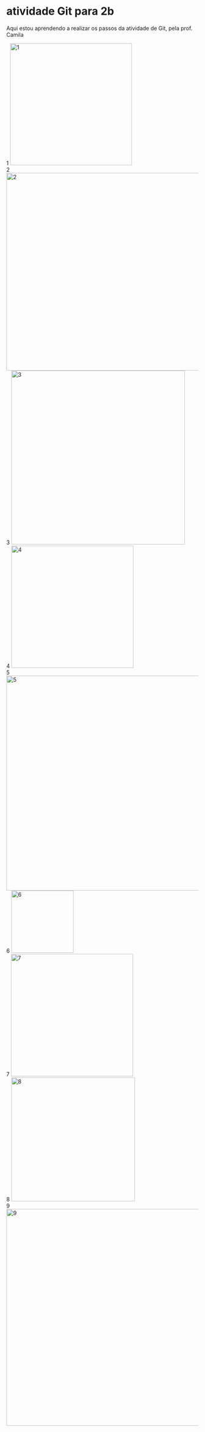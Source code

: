 # atividade Git para 2b
Aqui estou aprendendo a realizar os passos da atividade de Git, pela prof. Camila


1 <img width="319" alt="1" src="https://github.com/Felpopinho/aula_2_Ba/assets/157515144/fae0ecde-5efa-48da-82fc-b05c3aae7699">
<br>
2 <img width="517" alt="2" src="https://github.com/Felpopinho/aula_2_Ba/assets/157515144/2296bbfe-2dd3-409e-8991-d5143284e3de">
<br>
3 <img width="455" alt="3" src="https://github.com/Felpopinho/aula_2_Ba/assets/157515144/f1a42354-fd69-4bfe-b197-3ff32c849f54">
<br>
4 <img width="320" alt="4" src="https://github.com/Felpopinho/aula_2_Ba/assets/157515144/71a9a1a0-6c21-4b5c-90ec-d44fb4d6e4d6">
<br>
5 <img width="562" alt="5" src="https://github.com/Felpopinho/aula_2_Ba/assets/157515144/519c555f-c316-4f35-b444-68fa19a5dd0e">
<br>
6 <img width="163" alt="6" src="https://github.com/Felpopinho/aula_2_Ba/assets/157515144/5176ee9d-254e-4286-b0f2-6f17df1a3106">
<br>
7 <img width="320" alt="7" src="https://github.com/Felpopinho/aula_2_Ba/assets/157515144/c71db47f-8fa3-4a43-a7cb-cdd88f01858d">
<br>
8 <img width="324" alt="8" src="https://github.com/Felpopinho/aula_2_Ba/assets/157515144/41645926-a0b7-4021-81e5-0b4572a740ce">
<br>
9 <img width="567" alt="9" src="https://github.com/Felpopinho/aula_2_Ba/assets/157515144/1de751f6-1812-49c9-94b0-635d20cdc24a">
